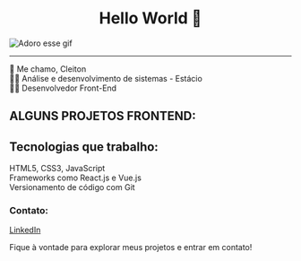 <center><h1>Hello World 🖖 </h1></center>

 ![Adoro esse gif](https://mir-s3-cdn-cf.behance.net/project_modules/fs/9bc27292880429.5e569ff84e4d0.gif)

---
👋 Me chamo, Cleiton<br>
👨‍🎓 Análise e desenvolvimento de sistemas - Estácio <br>
🧑‍💻 Desenvolvedor Front-End<br>



## ALGUNS PROJETOS FRONTEND:



## Tecnologias que trabalho:

HTML5, CSS3, JavaScript<br>
Frameworks como React.js e Vue.js<br>
Versionamento de código com Git<br>


### Contato:

[LinkedIn](https://www.linkedin.com/in/cleiton-bueno/)



Fique à vontade para explorar meus projetos e entrar em contato!

